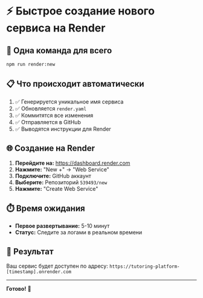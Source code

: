 # ⚡ Быстрое создание нового сервиса на Render

## 🚀 Одна команда для всего

```bash
npm run render:new
```

## 📋 Что происходит автоматически

1. ✅ Генерируется уникальное имя сервиса
2. ✅ Обновляется `render.yaml`
3. ✅ Коммитятся все изменения
4. ✅ Отправляется в GitHub
5. ✅ Выводятся инструкции для Render

## 🌐 Создание на Render

1. **Перейдите на:** https://dashboard.render.com
2. **Нажмите:** "New +" → "Web Service"
3. **Подключите:** GitHub аккаунт
4. **Выберите:** Репозиторий `539493/new`
5. **Нажмите:** "Create Web Service"

## ⏱️ Время ожидания

- **Первое развертывание:** 5-10 минут
- **Статус:** Следите за логами в реальном времени

## 🔗 Результат

Ваш сервис будет доступен по адресу:
`https://tutoring-platform-[timestamp].onrender.com`

---

**Готово!** 🎉
